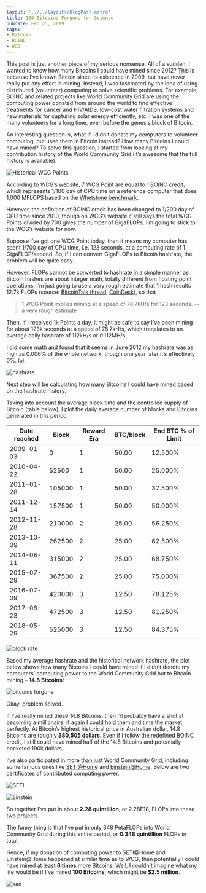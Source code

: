 ```yaml
---
layout: '../../layouts/BlogPost.astro'
title: 100 Bitcoins Forgone for Science
pubDate: Feb 25, 2019
tags:
- Bitcoin
- BOINC
- WCG
---
```


This post is just another piece of my serious nonsense. All of a sudden, I wanted to know how many Bitcoins I could have mined since 2012? This is because I’ve known Bitcoin since its existence in 2009, but have never really put any effort in mining. Instead, I was fascinated by the idea of using distributed (volunteer) computing to solve scientific problems. For example, BOINC and related projects like World Community Grid are using the computing power donated from around the world to find effective treatments for cancer and HIV/AIDS, low-cost water filtration systems and new materials for capturing solar energy efficiently, etc. I was one of the many volunteers for a long time, even before the genesis block of Bitcoin.

An interesting question is, what if I didn’t donate my computers to volunteer computing, but used them in Bitcoin instead? How many Bitcoins I could have mined? To solve this question, I started from looking at my contribution history of the World Community Grid (it’s awesome that the full history is available).

![Historical WCG Points](/images/my-historical-points-generated-from-world-community-grid-projects.png)

According to [WCG’s website](https://www.worldcommunitygrid.org/help/viewTopic.do?shortName=points), 7 WCG Point are equal to 1 BOINC credit, which represents 1/100 day of CPU time on a reference computer that does 1,000 MFLOPS based on the [Whetstone benchmark](https://en.wikipedia.org/wiki/Whetstone_(benchmark)).

However, the definition of BOINC credit has been changed to 1/200 day of CPU time since 2010, though on WCG’s website it still says the total WCG Points divided by 700 gives the number of GigaFLOPs. I’m going to stick to the WCG’s website for now.

Suppose I’ve got one WCG Point today, then it means my computer has spent 1/700 day of CPU time, i.e. 123 seconds, at a computing rate of 1 GigaFLOP/second. So, if I can convert GigaFLOPs to Bitcoin hashrate, the problem will be quite easy.

However, FLOPs cannot be converted to hashrate in a simple manner as Bitcoin hashes are about integer math, totally different from floating point operations. I’m just going to use a very rough estimate that 1 hash results 12.7k FLOPs (source: [BitcoinTalk thread](https://bitcointalk.org/index.php?topic=50720.0), [CoinDesk](https://www.coindesk.com/bitcoin-network-out-muscles-top-500-supercomputers)), so that

>1 WCG Point implies mining at a speed of 78.7kH/s for 123 seconds.
>-- a very rough estimate

Then, if I received 1k Points a day, it might be safe to say I’ve been mining for about 123k seconds at a speed of 78.7kH/s, which translates to an average daily hashrate of 112kH/s or 0.112MH/s.

I did some math and found that it seems in June 2012 my hashrate was as high as 0.006% of the whole network, though one year later it’s effectively 0%. lol.

![hashrate](/images/hashrate.png)

Next step will be calculating how many Bitcoins I could have mined based on the hashrate history.

Taking into account the average block time and the controlled supply of Bitcoin (table below), I plot the daily average number of blocks and Bitcoins generated in this period.

| Date reached | Block  | Reward Era | BTC/block | End BTC % of Limit |
| ------------ | ------ | ---------- | --------- | ------------------ |
| 2009-01-03   | 0      | 1          | 50.00     | 12.500%            |
| 2010-04-22   | 52500  | 1          | 50.00     | 25.000%            |
| 2011-01-28   | 105000 | 1          | 50.00     | 37.500%            |
| 2011-12-14   | 157500 | 1          | 50.00     | 50.000%            |
| 2012-11-28   | 210000 | 2          | 25.00     | 56.250%            |
| 2013-10-09   | 262500 | 2          | 25.00     | 62.500%            |
| 2014-08-11   | 315000 | 2          | 25.00     | 68.750%            |
| 2015-07-29   | 367500 | 2          | 25.00     | 75.000%            |
| 2016-07-09   | 420000 | 3          | 12.50     | 78.125%            |
| 2017-06-23   | 472500 | 3          | 12.50     | 81.250%            |
| 2018-05-29   | 525000 | 3          | 12.50     | 84.375%            |

![block rate](/images/the-daily-average-number-of-blocks-and-bitcoins-generated.png)

Based my average hashrate and the historical network hashrate, the plot below shows how many Bitcoins I could have mined if I didn’t denote my computers’ computing power to the World Community Grid but to Bitcoin mining – **14.8 Bitcoins**!

![bitcoins forgone](/images/the-numer-of-bitcoins-i-could-have-mined.png)

Okay, problem solved.

If I’ve really mined these 14.8 Bitcoins, then I’ll probably have a shot at becoming a millionaire, if again I could hold them and time the market perfectly. At Bitcoin’s highest historical price in Australian dollar, 14.8 Bitcoins are roughly **380,505 dollars**. Even if I follow the redefined BOINC credit, I still could have mined half of the 14.8 Bitcoins and potentially pocketed 190k dollars.

I’ve also participated in more than just World Community Grid, including some famous ones like [SETI@Home](https://setiathome.berkeley.edu/) and [Einstein@Home](https://einsteinathome.org/). Below are two certificates of contributed computing power.

![SETI](/images/seti.jpg)

![Einstein](/images/einstein.jpg)

So together I’ve put in about **2.28 quintillion**, or 2.28E18, FLOPs into these two projects.

The funny thing is that I’ve put in only 348 PetaFLOPs into World Community Grid during this entire period, or **0.348 quintillion** FLOPs in total.

Hence, if my donation of computing power to SETI@Home and Einstein@Home happened at similar time as to WCG, then potentially I could have mined at least **6 times** more Bitcoins. Well, I couldn’t imagine what my life would be if I’ve mined **100 Bitcoins**, which might be **$2.5 million**.

![sad](/images/computer-guy.png)